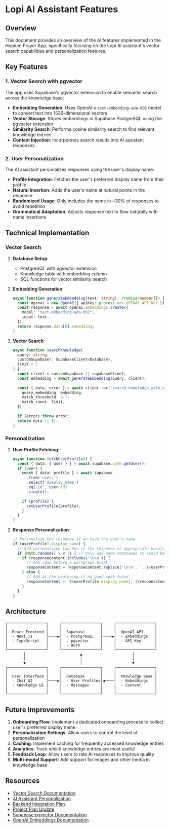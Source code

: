 # Lopi AI Assistant Features

## Overview

This document provides an overview of the AI features implemented in the Hopium Prayer App, specifically focusing on the Lopi AI assistant's vector search capabilities and personalization features.

## Key Features

### 1. Vector Search with pgvector

The app uses Supabase's pgvector extension to enable semantic search across the knowledge base:

- **Embedding Generation**: Uses OpenAI's `text-embedding-ada-002` model to convert text into 1536-dimensional vectors
- **Vector Storage**: Stores embeddings in Supabase PostgreSQL using the pgvector extension
- **Similarity Search**: Performs cosine similarity search to find relevant knowledge entries
- **Context Injection**: Incorporates search results into AI assistant responses

### 2. User Personalization

The AI assistant personalizes responses using the user's display name:

- **Profile Integration**: Fetches the user's preferred display name from their profile
- **Natural Insertion**: Adds the user's name at natural points in the response
- **Randomized Usage**: Only includes the name in ~30% of responses to avoid repetition
- **Grammatical Adaptation**: Adjusts response text to flow naturally with name insertions

## Technical Implementation

### Vector Search

1. **Database Setup**:
   - PostgreSQL with pgvector extension
   - Knowledge table with embedding column
   - SQL functions for vector similarity search

2. **Embedding Generation**:
   ```typescript
   async function generateEmbedding(text: string): Promise<number[]> {
     const openai = new OpenAI({ apiKey: process.env.OPENAI_API_KEY });
     const response = await openai.embeddings.create({
       model: "text-embedding-ada-002",
       input: text,
     });
     return response.data[0].embedding;
   }
   ```

3. **Vector Search**:
   ```typescript
   async function searchKnowledge(
     query: string, 
     customSupabase?: SupabaseClient<Database>,
     limit = 5
   ) {
     const client = customSupabase || supabaseClient;
     const embedding = await generateEmbedding(query, client);
     
     const { data, error } = await client.rpc('search_knowledge_with_embedding', {
       query_embedding: embedding,
       match_threshold: 0.7,
       match_count: limit,
     });
     
     if (error) throw error;
     return data || [];
   }
   ```

### Personalization

1. **User Profile Fetching**:
   ```typescript
   async function fetchUserProfile() {
     const { data: { user } } = await supabase.auth.getUser();
     if (user) {
       const { data: profile } = await supabase
         .from('users')
         .select('display_name')
         .eq('id', user.id)
         .single();
         
       if (profile) {
         setUserProfile(profile);
       }
     }
   }
   ```

2. **Response Personalization**:
   ```typescript
   // Personalize the response if we have the user's name
   if (userProfile?.display_name) {
     // Add personalized touches to the response at appropriate points
     if (Math.random() > 0.7) { // Only add name sometimes to avoid being repetitive
       if (responseContent.includes('\n\n')) {
         // Add name before a paragraph break
         responseContent = responseContent.replace('\n\n', `, ${userProfile.display_name}.\n\n`);
       } else {
         // Add at the beginning if no good spot found
         responseContent = `${userProfile.display_name}, ${responseContent.charAt(0).toLowerCase()}${responseContent.slice(1)}`;
       }
     }
   }
   ```

## Architecture

```
┌─────────────────┐     ┌─────────────────┐     ┌─────────────────┐
│                 │     │                 │     │                 │
│  React Frontend │     │  Supabase       │     │  OpenAI API     │
│  - Next.js      │────▶│  - PostgreSQL   │────▶│  - Embeddings   │
│  - TypeScript   │     │  - pgvector     │     │  - API Key      │
│                 │     │  - Auth         │     │                 │
└─────────────────┘     └─────────────────┘     └─────────────────┘
        │                        ▲                      │
        │                        │                      │
        ▼                        │                      ▼
┌─────────────────┐     ┌─────────────────┐     ┌─────────────────┐
│                 │     │                 │     │                 │
│  User Interface │     │  Database       │     │  Knowledge Base │
│  - Chat UI      │────▶│  - User Profiles│◀────│  - Embeddings   │
│  - Knowledge UI │     │  - Messages     │     │  - Content      │
│                 │     │                 │     │                 │
└─────────────────┘     └─────────────────┘     └─────────────────┘
```

## Future Improvements

1. **Onboarding Flow**: Implement a dedicated onboarding process to collect user's preferred display name
2. **Personalization Settings**: Allow users to control the level of personalization
3. **Caching**: Implement caching for frequently accessed knowledge entries
4. **Analytics**: Track which knowledge entries are most useful
5. **Feedback Loop**: Allow users to rate AI responses to improve quality
6. **Multi-modal Support**: Add support for images and other media in knowledge base

## Resources

- [Vector Search Documentation](./docs/vector_search.md)
- [AI Assistant Personalization](./docs/ai_assistant_personalization.md)
- [Backend Integration Plan](./docs/backend_integration_plan.md)
- [Project Plan Update](./docs/project_plan_update.md)
- [Supabase pgvector Documentation](https://supabase.com/docs/guides/database/extensions/pgvector)
- [OpenAI Embeddings Documentation](https://platform.openai.com/docs/guides/embeddings)
